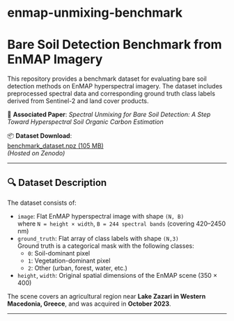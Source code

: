 # enmap-unmixing-benchmark

# Bare Soil Detection Benchmark from EnMAP Imagery

This repository provides a benchmark dataset for evaluating bare soil detection methods on EnMAP hyperspectral imagery. The dataset includes preprocessed spectral data and corresponding ground truth class labels derived from Sentinel-2 and land cover products.

📄 **Associated Paper**: _Spectral Unmixing for Bare Soil Detection: A Step Toward Hyperspectral Soil Organic Carbon Estimation_

📦 **Dataset Download**:  
[benchmark_dataset.npz (105 MB)](https://zenodo.org/record/XXXXXXX/files/benchmark_dataset.npz)  
*(Hosted on Zenodo)*

---

## 🔍 Dataset Description

The dataset consists of:

- `image`: Flat EnMAP hyperspectral image with shape `(N, B)`  
  where `N = height × width`, `B = 244 spectral bands` (covering 420–2450 nm)
- `ground_truth`: Flat array of class labels with shape `(N,3)`  
  Ground truth is a categorical mask with the following classes:
  - `0`: Soil-dominant pixel  
  - `1`: Vegetation-dominant pixel  
  - `2`: Other (urban, forest, water, etc.)
- `height`, `width`: Original spatial dimensions of the EnMAP scene (350 × 400)

The scene covers an agricultural region near **Lake Zazari in Western Macedonia, Greece**, and was acquired in **October 2023**.

---
